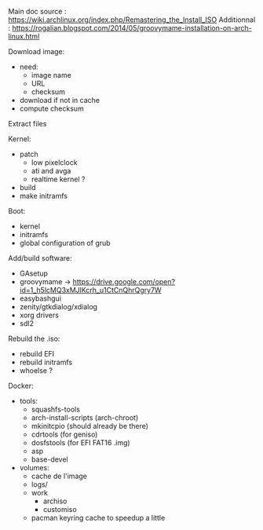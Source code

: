 Main doc source : https://wiki.archlinux.org/index.php/Remastering_the_Install_ISO
Additionnal :
https://rogalian.blogspot.com/2014/05/groovymame-installation-on-arch-linux.html

Download image:
  - need:
    + image name
    + URL
    + checksum
  - download if not in cache
  - compute checksum

Extract files

Kernel:
  - patch
    + low pixelclock
    + ati and avga
    + realtime kernel ?
  - build
  - make initramfs

Boot:
  - kernel
  - initramfs
  - global configuration of grub

Add/build software:
  - GAsetup
  - groovymame -> https://drive.google.com/open?id=1_h5lcMQ3xMJlKcrh_u1CtCnQhrQgry7W
  - easybashgui
  - zenity/gtkdialog/xdialog
  - xorg drivers
  - sdl2

Rebuild the .iso:
  - rebuild EFI
  - rebuild initramfs
  - whoelse ?

Docker:
- tools:
  - squashfs-tools
  - arch-install-scripts (arch-chroot)
  - mkinitcpio (should already be there)
  - cdrtools (for geniso)
  - dosfstools (for EFI FAT16 .img)
  - asp
  - base-devel
- volumes:
  - cache de l'image
  - logs/
  - work
    + archiso
    + customiso
  - pacman keyring cache to speedup a little
